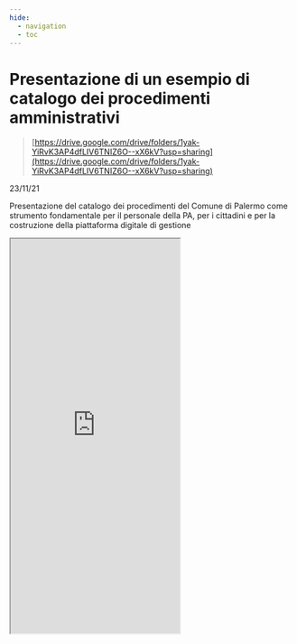 ```yaml
---
hide:
  - navigation
  - toc
---
```




# Presentazione di un esempio di catalogo dei procedimenti amministrativi
> [https://drive.google.com/drive/folders/1yak-YiRvK3AP4dfLIV6TNIZ6O--xX6kV?usp=sharing](https://drive.google.com/drive/folders/1yak-YiRvK3AP4dfLIV6TNIZ6O--xX6kV?usp=sharing)

23/11/21


Presentazione del catalogo dei procedimenti del Comune di Palermo come strumento fondamentale per il personale della PA, per i cittadini e per la costruzione della piattaforma digitale di gestione

<iframe src="https://uo-transizionedigitalecomunepalermo.github.io/procedimenti-amministrativi-comunepalermo/" height=700 > </iframe>
